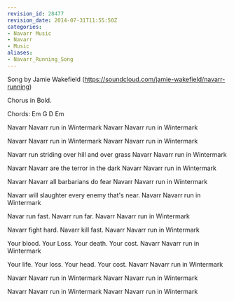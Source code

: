 ```yaml
---
revision_id: 28477
revision_date: 2014-07-31T11:55:50Z
categories:
- Navarr Music
- Navarr
- Music
aliases:
- Navarr_Running_Song
---
```


Song by Jamie Wakefield  (https://soundcloud.com/jamie-wakefield/navarr-running) 

Chorus in Bold.

Chords: Em G D Em



Navarr Navarr run in Wintermark
Navarr Navarr run in Wintermark

Navarr Navarr run in Wintermark
Navarr Navarr run in Wintermark

Navarr run striding over hill and over grass
Navarr Navarr run in Wintermark

Navarr Navarr are the terror in the dark
Navarr Navarr run in Wintermark

Navarr Navarr all barbarians do fear
Navarr Navarr run in Wintermark

Navarr will slaughter every enemy that's near.
Navarr Navarr run in Wintermark

Navar run fast. Navarr run far.
Navarr Navarr run in Wintermark

Navarr fight hard. Navarr kill fast.
Navarr Navarr run in Wintermark

Your blood. Your Loss. Your death. Your cost.
Navarr Navarr run in Wintermark

Your life. Your loss. Your head. Your cost.
Navarr Navarr run in Wintermark

Navarr Navarr run in Wintermark
Navarr Navarr run in Wintermark

Navarr Navarr run in Wintermark
Navarr Navarr run in Wintermark




